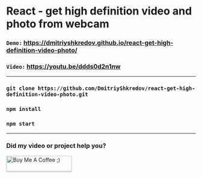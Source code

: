 # React - get high definition video and photo from webcam

### `Demo:` https://dmitriyshkredov.github.io/react-get-high-definition-video-photo/

### `Video:` https://youtu.be/ddds0d2n1nw

---

### `git clone https://github.com/DmitriyShkredov/react-get-high-definition-video-photo.git`

### `npm install`

### `npm start`

---

### Did my video or project help you?

<a href="https://www.buymeacoffee.com/DmitriyShkredov" target="_blank"><img src="https://www.buymeacoffee.com/assets/img/custom_images/orange_img.png" alt="Buy Me A Coffee ;)" style="height: 41px !important;width: 174px !important;box-shadow: 0px 3px 2px 0px rgba(190, 190, 190, 0.5) !important;-webkit-box-shadow: 0px 3px 2px 0px rgba(190, 190, 190, 0.5) !important;" ></a>
